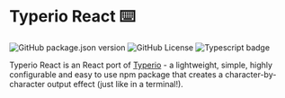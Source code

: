# Typerio React ⌨️

![GitHub package.json version](https://img.shields.io/github/package-json/v/Truezeber/typerio-react?filename=source%2Fpackage.json)
![GitHub License](https://img.shields.io/github/license/Truezeber/typerio-react)
![Typescript badge](https://shields.io/badge/TypeScript-3178C6?logo=TypeScript&logoColor=FFF)

Typerio React is an React port of [Typerio](https://www.npmjs.com/package/typerio) - a lightweight, simple, highly configurable and easy to use npm package that creates a character-by-character output effect (just like in a terminal!).
